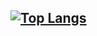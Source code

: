 ## [![Top Langs](https://github-readme-stats.vercel.app/api/top-langs/?username=filipedev6&layout=compact)](https://github.com/anuraghazra/github-readme-stats)
<!--START_SECTION:SHOW_TOTAL_CODE_TIME-->
<!--END_SECTION:SHOW_TOTAL_CODE_TIME-->

